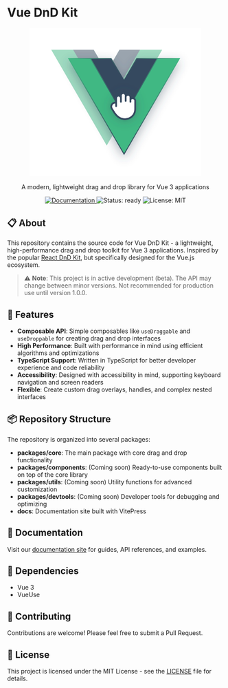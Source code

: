 # Vue DnD Kit

<p align="center">
  <img src="https://raw.githubusercontent.com/ZiZIGY/vue-dnd-kit/refs/heads/master/public/logo.svg" width="400" alt="Vue DnD Kit Logo">
</p>

<p align="center">
  A modern, lightweight drag and drop library for Vue 3 applications
</p>

<p align="center">
  <a href="https://zizigy.github.io/vue-dnd-kit/">
    <img src="https://img.shields.io/badge/Documentation-Visit-blue?style=flat-square" alt="Documentation">
  </a>
  <img src="https://img.shields.io/badge/Status-ready-green.svg" alt="Status: ready">
  <img src="https://img.shields.io/badge/License-MIT-green.svg" alt="License: MIT">
</p>

## 📋 About

This repository contains the source code for Vue DnD Kit - a lightweight, high-performance drag and drop toolkit for Vue 3 applications. Inspired by the popular [React DnD Kit](https://dndkit.com/), but specifically designed for the Vue.js ecosystem.

> ⚠️ **Note**: This project is in active development (beta). The API may change between minor versions. Not recommended for production use until version 1.0.0.

## 🚀 Features

- **Composable API**: Simple composables like `useDraggable` and `useDroppable` for creating drag and drop interfaces
- **High Performance**: Built with performance in mind using efficient algorithms and optimizations
- **TypeScript Support**: Written in TypeScript for better developer experience and code reliability
- **Accessibility**: Designed with accessibility in mind, supporting keyboard navigation and screen readers
- **Flexible**: Create custom drag overlays, handles, and complex nested interfaces

## 📦 Repository Structure

The repository is organized into several packages:

- **packages/core**: The main package with core drag and drop functionality
- **packages/components**: (Coming soon) Ready-to-use components built on top of the core library
- **packages/utils**: (Coming soon) Utility functions for advanced customization
- **packages/devtools**: (Coming soon) Developer tools for debugging and optimizing
- **docs**: Documentation site built with VitePress

## 📖 Documentation

Visit our [documentation site](https://zizigy.github.io/vue-dnd-kit/) for guides, API references, and examples.

## 🔧 Dependencies

- Vue 3
- VueUse

## 🤝 Contributing

Contributions are welcome! Please feel free to submit a Pull Request.

## 📄 License

This project is licensed under the MIT License - see the [LICENSE](LICENSE) file for details.